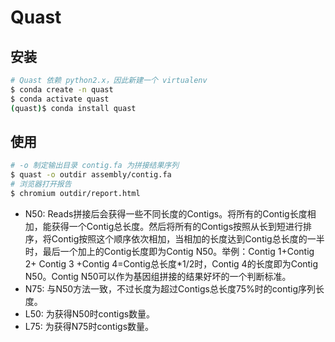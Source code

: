 # Quast

## 安装

```bash
# Quast 依赖 python2.x，因此新建一个 virtualenv
$ conda create -n quast
$ conda activate quast
(quast)$ conda install quast
```

## 使用

```bash
# -o 制定输出目录 contig.fa 为拼接结果序列
$ quast -o outdir assembly/contig.fa
# 浏览器打开报告
$ chromium outdir/report.html
```

- N50: Reads拼接后会获得一些不同长度的Contigs。将所有的Contig长度相加，能获得一个Contig总长度。然后将所有的Contigs按照从长到短进行排序，将Contig按照这个顺序依次相加，当相加的长度达到Contig总长度的一半时，最后一个加上的Contig长度即为Contig N50。举例：Contig 1+Contig 2+ Contig 3 +Contig 4=Contig总长度*1/2时，Contig 4的长度即为Contig N50。Contig N50可以作为基因组拼接的结果好坏的一个判断标准。
- N75: 与N50方法一致，不过长度为超过Contigs总长度75%时的contig序列长度。
- L50: 为获得N50时contigs数量。
- L75: 为获得N75时contigs数量。
